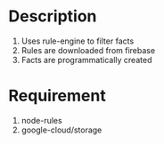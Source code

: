 # Description
1. Uses rule-engine to filter facts
2. Rules are downloaded from firebase
3. Facts are programmatically created

# Requirement
1. node-rules
2. google-cloud/storage
